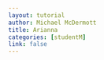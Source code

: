 ```yaml
---
layout: tutorial
author: Michael McDermott
title: Arianna
categories: [studentM]
link: false
---
```

